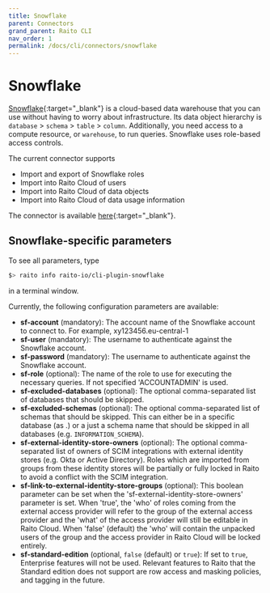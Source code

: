 ```yaml
---
title: Snowflake
parent: Connectors
grand_parent: Raito CLI
nav_order: 1
permalink: /docs/cli/connectors/snowflake
---
```


# Snowflake

[Snowflake](https://www.snowflake.com){:target="_blank"} is a cloud-based data warehouse that you can use without having to worry about infrastructure. Its data object hierarchy is 
`database` > `schema` > `table` > `column`. Additionally, you need access to a compute resource, or `warehouse`, to run queries. Snowflake uses role-based access controls.

The current connector supports
* Import and export of Snowflake roles
* Import into Raito Cloud of users
* Import into Raito Cloud of data objects
* Import into Raito Cloud of data usage information

The connector is available [here](https://github.com/raito-io/cli-plugin-snowflake){:target="_blank"}.

## Snowflake-specific parameters

To see all parameters, type 
```bash
$> raito info raito-io/cli-plugin-snowflake
```
in a terminal window.

Currently, the following configuration parameters are available:
* **sf-account** (mandatory): The account name of the Snowflake account to connect to. For example, xy123456.eu-central-1
* **sf-user** (mandatory): The username to authenticate against the Snowflake account.
* **sf-password** (mandatory): The username to authenticate against the Snowflake account.
* **sf-role** (optional): The name of the role to use for executing the necessary queries. If not specified 'ACCOUNTADMIN' is used.
* **sf-excluded-databases** (optional): The optional comma-separated list of databases that should be skipped.
* **sf-excluded-schemas** (optional): The optional comma-separated list of schemas that should be skipped. This can either be in a specific database (as <database>.<schema>) or a just a schema name that should be skipped in all databases (e.g. `INFORMATION_SCHEMA`).
* **sf-external-identity-store-owners** (optional): The optional comma-separated list of owners of SCIM integrations with external identity stores (e.g. Okta or Active Directory). Roles which are imported from groups from these identity stores will be partially or fully locked in Raito to avoid a conflict with the SCIM integration.
* **sf-link-to-external-identity-store-groups** (optional): This boolean parameter can be set when the 'sf-external-identity-store-owners' parameter is set. When 'true', the 'who' of roles coming from the external access provider will refer to the group of the external access provider and the 'what' of the access provider will still be editable in Raito Cloud. When 'false' (default) the 'who' will contain the unpacked users of the group and the access provider in Raito Cloud will be locked entirely.
* **sf-standard-edition** (optional, `false` (default) or `true`): If set to `true`, Enterprise features will not be used. Relevant features to Raito that the Standard edition does not support are row access and masking policies, and tagging in the future. 
			